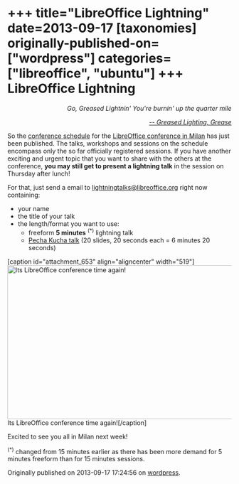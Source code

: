 +++
title="LibreOffice Lightning"
date=2013-09-17
[taxonomies]
originally-published-on=["wordpress"]
categories=["libreoffice", "ubuntu"]
+++
LibreOffice Lightning
=====================

<p style="text-align:right;"><em>Go, Greased Lightnin'</em>
<em>You're burnin' up the quarter mile</em></p>
<p style="text-align:right;"><em><a href="https://www.youtube.com/watch?v=wK63eUyk-iM">-- Greased Lighting, Grease</a></em></p>
<p style="text-align:left;">So the <a href="http://blog.documentfoundation.org/2013/09/16/libreoffice-conference-schedule/">conference schedule</a> for the <a href="http://conference.libreoffice.org/2013/en">LibreOffice conference in Milan</a> has just been published. The talks, workshops and sessions on the schedule encompass only the so far officially registered sessions. If you have another exciting and urgent topic that you want to share with the others at the conference, <strong>you may still get to present a lightning talk</strong> in the session on Thursday after lunch!</p>
<p style="text-align:left;">For that, just send a email to <a href="mailto:lightningtalks@libreoffice.org">lightningtalks@libreoffice.org</a> right now containing:</p>

<ul>
	<li>your name</li>
	<li>the title of your talk</li>
	<li>the length/format you want to use:
<ul>
	<li>freeform <strong>5 minutes</strong> <sup>(*)</sup> lightning talk</li>
	<li><a href="https://en.wikipedia.org/wiki/Pecha_Kucha">Pecha Kucha talk</a> (20 slides, 20 seconds each = 6 minutes 20 seconds)</li>
</ul>
</li>
</ul>
[caption id="attachment_653" align="aligncenter" width="519"]<a href="/img/wp/2013/09/berlin2012.jpeg"><img class="size-large wp-image-653" alt="Its LibreOffice conference time again!" src="/img/wp/2013/09/berlin2012.jpeg?w=519" width="519" height="346" /></a> Its LibreOffice conference time again![/caption]

Excited to see you all in Milan next week!

<sup>(*)</sup> changed from 15 minutes earlier as there has been more demand for 5 minutes freeform than for 15 minutes sessions.
</sup>

Originally published on 2013-09-17 17:24:56 on [wordpress](https://skyfromme.wordpress.com/2013/09/17/libreoffice-lightning/).
